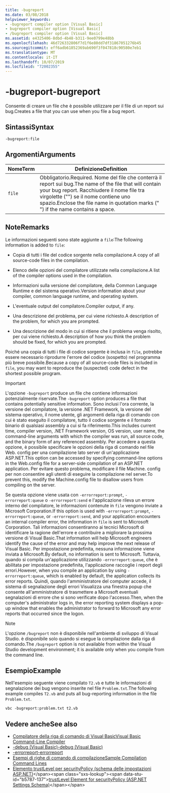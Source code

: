 ```yaml
---
title: -bugreport
ms.date: 03/08/2018
helpviewer_keywords:
- -bugreport compiler option [Visual Basic]
- bugreport compiler option [Visual Basic]
- /bugreport compiler option [Visual Basic]
ms.assetid: e4325406-8dbd-4b48-b311-9ee0799e48bb
ms.openlocfilehash: 46d726332806f7d1f6e80dd7df31867051276b45
ms.sourcegitcommit: eff6adb61852369ab690f3f047818c90580e7eb1
ms.translationtype: MT
ms.contentlocale: it-IT
ms.lasthandoff: 10/07/2019
ms.locfileid: "72002355"
---
```

# <a name="-bugreport"></a><span data-ttu-id="b5787-102">-bugreport</span><span class="sxs-lookup"><span data-stu-id="b5787-102">-bugreport</span></span>
<span data-ttu-id="b5787-103">Consente di creare un file che è possibile utilizzare per il file di un report sui bug.</span><span class="sxs-lookup"><span data-stu-id="b5787-103">Creates a file that you can use when you file a bug report.</span></span>  
  
## <a name="syntax"></a><span data-ttu-id="b5787-104">Sintassi</span><span class="sxs-lookup"><span data-stu-id="b5787-104">Syntax</span></span>  
  
```  
-bugreport:file  
```  
  
## <a name="arguments"></a><span data-ttu-id="b5787-105">Argomenti</span><span class="sxs-lookup"><span data-stu-id="b5787-105">Arguments</span></span>  
  
|<span data-ttu-id="b5787-106">Nome</span><span class="sxs-lookup"><span data-stu-id="b5787-106">Term</span></span>|<span data-ttu-id="b5787-107">Definizione</span><span class="sxs-lookup"><span data-stu-id="b5787-107">Definition</span></span>|  
|---|---|  
|`file`|<span data-ttu-id="b5787-108">Obbligatorio.</span><span class="sxs-lookup"><span data-stu-id="b5787-108">Required.</span></span> <span data-ttu-id="b5787-109">Nome del file che conterrà il report sui bug.</span><span class="sxs-lookup"><span data-stu-id="b5787-109">The name of the file that will contain your bug report.</span></span> <span data-ttu-id="b5787-110">Racchiudere il nome file tra virgolette ("") se il nome contiene uno spazio.</span><span class="sxs-lookup"><span data-stu-id="b5787-110">Enclose the file name in quotation marks (" ") if the name contains a space.</span></span>|  
  
## <a name="remarks"></a><span data-ttu-id="b5787-111">Note</span><span class="sxs-lookup"><span data-stu-id="b5787-111">Remarks</span></span>  
 <span data-ttu-id="b5787-112">Le informazioni seguenti sono state aggiunte a `file`:</span><span class="sxs-lookup"><span data-stu-id="b5787-112">The following information is added to `file`:</span></span>  
  
- <span data-ttu-id="b5787-113">Copia di tutti i file del codice sorgente nella compilazione.</span><span class="sxs-lookup"><span data-stu-id="b5787-113">A copy of all source-code files in the compilation.</span></span>  
  
- <span data-ttu-id="b5787-114">Elenco delle opzioni del compilatore utilizzate nella compilazione.</span><span class="sxs-lookup"><span data-stu-id="b5787-114">A list of the compiler options used in the compilation.</span></span>  
  
- <span data-ttu-id="b5787-115">Informazioni sulla versione del compilatore, della Common Language Runtime e del sistema operativo.</span><span class="sxs-lookup"><span data-stu-id="b5787-115">Version information about your compiler, common language runtime, and operating system.</span></span>  
  
- <span data-ttu-id="b5787-116">L'eventuale output del compilatore.</span><span class="sxs-lookup"><span data-stu-id="b5787-116">Compiler output, if any.</span></span>  
  
- <span data-ttu-id="b5787-117">Una descrizione del problema, per cui viene richiesto.</span><span class="sxs-lookup"><span data-stu-id="b5787-117">A description of the problem, for which you are prompted.</span></span>  
  
- <span data-ttu-id="b5787-118">Una descrizione del modo in cui si ritiene che il problema venga risolto, per cui viene richiesto.</span><span class="sxs-lookup"><span data-stu-id="b5787-118">A description of how you think the problem should be fixed, for which you are prompted.</span></span>  
  
 <span data-ttu-id="b5787-119">Poiché una copia di tutti i file di codice sorgente è inclusa in `file`, potrebbe essere necessario riprodurre l'errore del codice (sospetto) nel programma più breve possibile.</span><span class="sxs-lookup"><span data-stu-id="b5787-119">Because a copy of all source-code files is included in `file`, you may want to reproduce the (suspected) code defect in the shortest possible program.</span></span>  
  
> [!IMPORTANT]
> <span data-ttu-id="b5787-120">L'opzione `-bugreport` produce un file che contiene informazioni potenzialmente riservate.</span><span class="sxs-lookup"><span data-stu-id="b5787-120">The `-bugreport` option produces a file that contains potentially sensitive information.</span></span> <span data-ttu-id="b5787-121">Sono inclusi l'ora corrente, la versione del compilatore, la versione .NET Framework, la versione del sistema operativo, il nome utente, gli argomenti della riga di comando con cui è stato eseguito il compilatore, tutto il codice sorgente e il formato binario di qualsiasi assembly a cui si fa riferimento.</span><span class="sxs-lookup"><span data-stu-id="b5787-121">This includes current time, compiler version, .NET Framework version, OS version, user name, the command-line arguments with which the compiler was run, all source code, and the binary form of any referenced assembly.</span></span> <span data-ttu-id="b5787-122">Per accedere a questa opzione, è possibile specificare le opzioni della riga di comando nel file Web. config per una compilazione lato server di un'applicazione ASP.NET.</span><span class="sxs-lookup"><span data-stu-id="b5787-122">This option can be accessed by specifying command-line options in the Web.config file for a server-side compilation of an ASP.NET application.</span></span> <span data-ttu-id="b5787-123">Per evitare questo problema, modificare il file Machine. config per non consentire agli utenti di eseguire la compilazione nel server.</span><span class="sxs-lookup"><span data-stu-id="b5787-123">To prevent this, modify the Machine.config file to disallow users from compiling on the server.</span></span>  
  
 <span data-ttu-id="b5787-124">Se questa opzione viene usata con `-errorreport:prompt`, `-errorreport:queue` o `-errorreport:send` e l'applicazione rileva un errore interno del compilatore, le informazioni contenute in `file` vengono inviate a Microsoft Corporation.</span><span class="sxs-lookup"><span data-stu-id="b5787-124">If this option is used with `-errorreport:prompt`, `-errorreport:queue`, or `-errorreport:send`, and your application encounters an internal compiler error, the information in `file` is sent to Microsoft Corporation.</span></span> <span data-ttu-id="b5787-125">Tali informazioni consentiranno ai tecnici Microsoft di identificare la ragione dell'errore e contribuire a migliorare la prossima versione di Visual Basic.</span><span class="sxs-lookup"><span data-stu-id="b5787-125">That information will help Microsoft engineers identify the cause of the error and may help improve the next release of Visual Basic.</span></span> <span data-ttu-id="b5787-126">Per impostazione predefinita, nessuna informazione viene inviata a Microsoft.</span><span class="sxs-lookup"><span data-stu-id="b5787-126">By default, no information is sent to Microsoft.</span></span> <span data-ttu-id="b5787-127">Tuttavia, quando si compila un'applicazione utilizzando `-errorreport:queue`, che è abilitata per impostazione predefinita, l'applicazione raccoglie i report degli errori.</span><span class="sxs-lookup"><span data-stu-id="b5787-127">However, when you compile an application by using `-errorreport:queue`, which is enabled by default, the application collects its error reports.</span></span> <span data-ttu-id="b5787-128">Quindi, quando l'amministratore del computer accede, il sistema di segnalazione degli errori Visualizza una finestra popup che consente all'amministratore di trasmettere a Microsoft eventuali segnalazioni di errore che si sono verificate dopo l'accesso.</span><span class="sxs-lookup"><span data-stu-id="b5787-128">Then, when the computer's administrator logs in, the error reporting system displays a pop-up window that enables the administrator to forward to Microsoft any error reports that occurred since the logon.</span></span>  
  
> [!NOTE]
> <span data-ttu-id="b5787-129">L'opzione `/bugreport` non è disponibile nell'ambiente di sviluppo di Visual Studio. è disponibile solo quando si esegue la compilazione dalla riga di comando.</span><span class="sxs-lookup"><span data-stu-id="b5787-129">The `/bugreport` option is not available from within the Visual Studio development environment; it is available only when you compile from the command line.</span></span>  
  
## <a name="example"></a><span data-ttu-id="b5787-130">Esempio</span><span class="sxs-lookup"><span data-stu-id="b5787-130">Example</span></span>  
 <span data-ttu-id="b5787-131">Nell'esempio seguente viene compilato `T2.vb` e tutte le informazioni di segnalazione dei bug vengono inserite nel file `Problem.txt`.</span><span class="sxs-lookup"><span data-stu-id="b5787-131">The following example compiles `T2.vb` and puts all bug-reporting information in the file `Problem.txt`.</span></span>  
  
```console  
vbc -bugreport:problem.txt t2.vb  
```  
  
## <a name="see-also"></a><span data-ttu-id="b5787-132">Vedere anche</span><span class="sxs-lookup"><span data-stu-id="b5787-132">See also</span></span>

- [<span data-ttu-id="b5787-133">Compilatore della riga di comando di Visual Basic</span><span class="sxs-lookup"><span data-stu-id="b5787-133">Visual Basic Command-Line Compiler</span></span>](../../../visual-basic/reference/command-line-compiler/index.md)
- [<span data-ttu-id="b5787-134">-debug (Visual Basic)</span><span class="sxs-lookup"><span data-stu-id="b5787-134">-debug (Visual Basic)</span></span>](../../../visual-basic/reference/command-line-compiler/debug.md)
- [<span data-ttu-id="b5787-135">-errorreport</span><span class="sxs-lookup"><span data-stu-id="b5787-135">-errorreport</span></span>](../../../visual-basic/reference/command-line-compiler/errorreport.md)
- [<span data-ttu-id="b5787-136">Esempi di righe di comando di compilazione</span><span class="sxs-lookup"><span data-stu-id="b5787-136">Sample Compilation Command Lines</span></span>](../../../visual-basic/reference/command-line-compiler/sample-compilation-command-lines.md)
- <span data-ttu-id="b5787-137">[Elemento trustLevel per securityPolicy (schema delle impostazioni ASP.NET)](https://docs.microsoft.com/previous-versions/dotnet/netframework-4.0/as399f0x(v=vs.100))</span><span class="sxs-lookup"><span data-stu-id="b5787-137">[trustLevel Element for securityPolicy (ASP.NET Settings Schema)](https://docs.microsoft.com/previous-versions/dotnet/netframework-4.0/as399f0x(v=vs.100))</span></span>
